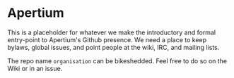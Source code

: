 # Apertium

This is a placeholder for whatever we make the introductory and formal entry-point to Apertium's Github presence. We need a place to keep bylaws, global issues, and point people at the wiki, IRC, and mailing lists.

The repo name `organisation` can be bikeshedded. Feel free to do so on the Wiki or in an issue.
